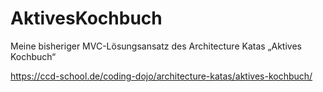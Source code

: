 # AktivesKochbuch

Meine bisheriger MVC-Lösungsansatz des Architecture Katas „Aktives Kochbuch“

https://ccd-school.de/coding-dojo/architecture-katas/aktives-kochbuch/
